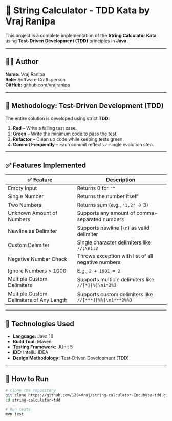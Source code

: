 # 🧮 String Calculator - TDD Kata by Vraj Ranipa

This project is a complete implementation of the **String Calculator Kata** using **Test-Driven Development (TDD)** principles in **Java**.

---

## 👨‍💻 Author

**Name:** Vraj Ranipa  
**Role:** Software Craftsperson  
**GitHub:** [github.com/vrajranipa](https://github.com/1204Vraj)

---

## 🧪 Methodology: Test-Driven Development (TDD)

The entire solution is developed using strict **TDD**:

1. **Red** – Write a failing test case.
2. **Green** – Write the minimum code to pass the test.
3. **Refactor** – Clean up code while keeping tests green.
4. **Commit Frequently** – Each commit reflects a single evolution step.

---

## ✅ Features Implemented

| ✅ Feature | Description |
|-----------|-------------|
| Empty Input | Returns 0 for `""` |
| Single Number | Returns the number itself |
| Two Numbers | Returns sum (e.g., `"1,2"` → 3) |
| Unknown Amount of Numbers | Supports any amount of comma-separated numbers |
| Newline as Delimiter | Supports newline (`\n`) as valid delimiter |
| Custom Delimiter | Single character delimiters like `//;\n1;2` |
| Negative Number Check | Throws exception with list of all negative numbers |
| Ignore Numbers > 1000 | E.g., `2 + 1001 = 2` |
| Multiple Custom Delimiters | Supports multiple delimiters like `//[*][%]\n1*2%3` |
| Multiple Custom Delimiters of Any Length | Supports custom delimiters like `//[***][%%]\n1***2%%3` |

---

## 🧰 Technologies Used

- **Language:** Java 16
- **Build Tool:** Maven
- **Testing Framework:** JUnit 5
- **IDE:** IntelliJ IDEA
- **Design Methodology:** Test-Driven Development (TDD)

---

## 🧪 How to Run

```bash
# Clone the repository
git clone https://github.com/1204Vraj/string-calculator-Incubyte-tdd.git
cd string-calculator-tdd

# Run tests
mvn test

